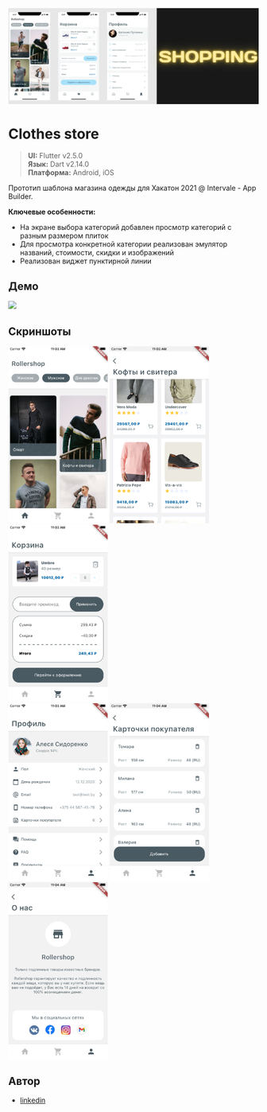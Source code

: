 <img src="demo/images/cover.png" width=800>

# Clothes store

> **UI:** Flutter v2.5.0<br>
**Язык:** Dart v2.14.0<br>
**Платформа:** Android, iOS<br>

Прототип шаблона магазина одежды для Хакатон 2021 @ Intervale - App Builder.

<b>Ключевые особенности:</b>
- На экране выбора категорий добавлен просмотр категорий с разным размером плиток
- Для просмотра конкретной категории реализован эмулятор названий, стоимости, скидки и изображений
- Реализован виджет пунктирной линии

## Демо

<img src="demo/video/video.gif" width=200>


## Скриншоты

<img src="demo/images/1.png" width=200>   <img src="demo/images/2.png" width=200>   <img src="demo/images/3.png" width=200>
<br>
<img src="demo/images/4.png" width=200>   <img src="demo/images/5.png" width=200>   <img src="demo/images/6.png" width=200>


## Автор
- [linkedin](https://www.linkedin.com/in/yauheni-prakapenka/)

